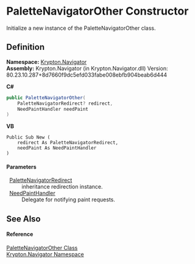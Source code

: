 # PaletteNavigatorOther Constructor


Initialize a new instance of the PaletteNavigatorOther class.



## Definition
**Namespace:** <a href="a21ac074-d119-3dc6-bd1c-d3a12c0128bc.md">Krypton.Navigator</a>  
**Assembly:** Krypton.Navigator (in Krypton.Navigator.dll) Version: 80.23.10.287+8d7660f9dc5efd033fabe008ebfb904beab6d444

**C#**
``` C#
public PaletteNavigatorOther(
	PaletteNavigatorRedirect? redirect,
	NeedPaintHandler needPaint
)
```
**VB**
``` VB
Public Sub New ( 
	redirect As PaletteNavigatorRedirect,
	needPaint As NeedPaintHandler
)
```



#### Parameters
<dl><dt>  <a href="e6c26c4c-f070-7481-1460-037840962498.md">PaletteNavigatorRedirect</a></dt><dd>inheritance redirection instance.</dd><dt>  <a href="33f685bd-f838-7c82-3e84-2827dccd141e.md">NeedPaintHandler</a></dt><dd>Delegate for notifying paint requests.</dd></dl>

## See Also


#### Reference
<a href="ab6e1463-ec68-79d7-a5ac-34a017cbf476.md">PaletteNavigatorOther Class</a>  
<a href="a21ac074-d119-3dc6-bd1c-d3a12c0128bc.md">Krypton.Navigator Namespace</a>  
